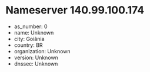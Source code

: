 # Nameserver 140.99.100.174

* as_number: 0
* name: Unknown
* city: Goiânia
* country: BR
* organization: Unknown
* version: Unknown
* dnssec: Unknown

